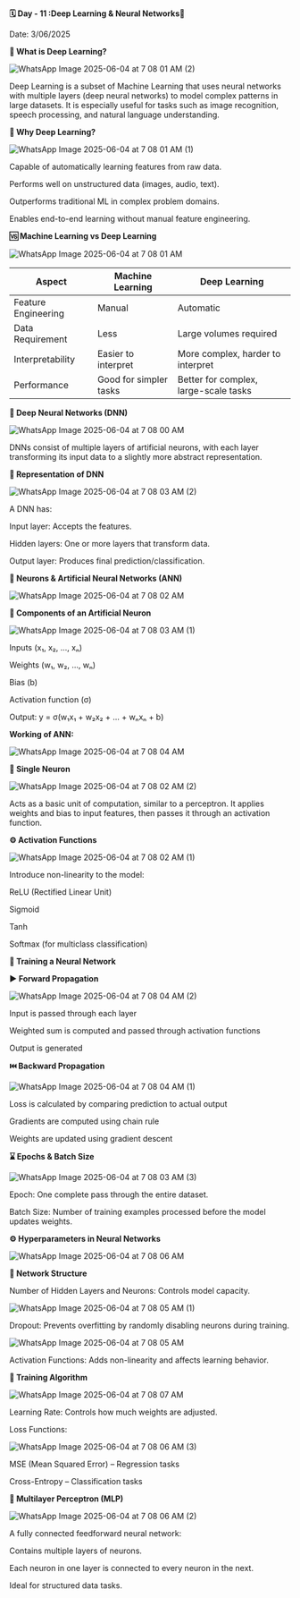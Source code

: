 **🗓 Day - 11 :Deep Learning & Neural Networks🚀**

Date: 3/06/2025

**📌 What is Deep Learning?**

![WhatsApp Image 2025-06-04 at 7 08 01 AM (2)](https://github.com/user-attachments/assets/99e3dd76-82ef-40df-99c5-64607c2a321d)

Deep Learning is a subset of Machine Learning that uses neural networks with multiple layers (deep neural networks) to model complex patterns in large datasets. It is especially useful for tasks such as image recognition, speech processing, and natural language understanding.

**🤔 Why Deep Learning?**

![WhatsApp Image 2025-06-04 at 7 08 01 AM (1)](https://github.com/user-attachments/assets/7c1c1c1c-84d8-4ccb-b970-6ce958054721)

Capable of automatically learning features from raw data.

Performs well on unstructured data (images, audio, text).

Outperforms traditional ML in complex problem domains.

Enables end-to-end learning without manual feature engineering.

**🆚 Machine Learning vs Deep Learning**

![WhatsApp Image 2025-06-04 at 7 08 01 AM](https://github.com/user-attachments/assets/99fcc218-b697-4eb9-9d64-89f359c194f0)

| Aspect              | Machine Learning       | Deep Learning                         |
| ------------------- | ---------------------- | ------------------------------------- |
| Feature Engineering | Manual                 | Automatic                             |
| Data Requirement    | Less                   | Large volumes required                |
| Interpretability    | Easier to interpret    | More complex, harder to interpret     |
| Performance         | Good for simpler tasks | Better for complex, large-scale tasks |


**🧩 Deep Neural Networks (DNN)**

![WhatsApp Image 2025-06-04 at 7 08 00 AM](https://github.com/user-attachments/assets/d73a49f4-4a85-4d9d-aa4b-9b6dc3a16030)

DNNs consist of multiple layers of artificial neurons, with each layer transforming its input data to a slightly more abstract representation.

**🧱 Representation of DNN**

![WhatsApp Image 2025-06-04 at 7 08 03 AM (2)](https://github.com/user-attachments/assets/0284aec7-e3af-4d45-9d1b-466c09d75928)

A DNN has:

Input layer: Accepts the features.

Hidden layers: One or more layers that transform data.

Output layer: Produces final prediction/classification.

**🧠 Neurons & Artificial Neural Networks (ANN)**

![WhatsApp Image 2025-06-04 at 7 08 02 AM](https://github.com/user-attachments/assets/91380fef-9e2a-4afa-bd6b-4ffe321ad687)

**🧬 Components of an Artificial Neuron**

![WhatsApp Image 2025-06-04 at 7 08 03 AM (1)](https://github.com/user-attachments/assets/1f65b1bb-b9eb-44f4-889a-4d2c3086da6b)

Inputs (x₁, x₂, ..., xₙ)

Weights (w₁, w₂, ..., wₙ)

Bias (b)

Activation function (σ)

Output: y = σ(w₁x₁ + w₂x₂ + ... + wₙxₙ + b)

**Working of ANN:**

![WhatsApp Image 2025-06-04 at 7 08 04 AM](https://github.com/user-attachments/assets/1560cff9-7f9b-4339-853d-3ff07e7905e4)

**🔹 Single Neuron**

![WhatsApp Image 2025-06-04 at 7 08 02 AM (2)](https://github.com/user-attachments/assets/c72d7200-b279-49e5-abc7-a28c3f1a8dc4)

Acts as a basic unit of computation, similar to a perceptron. It applies weights and bias to input features, then passes it through an activation function.

**⚙️ Activation Functions**

![WhatsApp Image 2025-06-04 at 7 08 02 AM (1)](https://github.com/user-attachments/assets/41d8eda7-701a-430c-8633-86c59fae3e0f)

Introduce non-linearity to the model:

ReLU (Rectified Linear Unit)

Sigmoid

Tanh

Softmax (for multiclass classification)

**🔁 Training a Neural Network**

**▶️ Forward Propagation**

![WhatsApp Image 2025-06-04 at 7 08 04 AM (2)](https://github.com/user-attachments/assets/8d8af988-846d-4070-a443-c1be7f10378d)

Input is passed through each layer

Weighted sum is computed and passed through activation functions

Output is generated

**⏮️ Backward Propagation**

![WhatsApp Image 2025-06-04 at 7 08 04 AM (1)](https://github.com/user-attachments/assets/4c2361ba-5d11-40d0-8e24-48505e0bf015)

Loss is calculated by comparing prediction to actual output

Gradients are computed using chain rule

Weights are updated using gradient descent

**⌛ Epochs & Batch Size**

![WhatsApp Image 2025-06-04 at 7 08 03 AM (3)](https://github.com/user-attachments/assets/1fc030ab-d555-49a7-9e03-3e79a0445365)

Epoch: One complete pass through the entire dataset.

Batch Size: Number of training examples processed before the model updates weights.

**⚙️ Hyperparameters in Neural Networks**

![WhatsApp Image 2025-06-04 at 7 08 06 AM](https://github.com/user-attachments/assets/2b19b846-fa5d-479d-853b-3ad497c7b329)

**🔧 Network Structure**

Number of Hidden Layers and Neurons: Controls model capacity.

![WhatsApp Image 2025-06-04 at 7 08 05 AM (1)](https://github.com/user-attachments/assets/c2f9a2f4-fada-4160-9106-8c4aaa730242)

Dropout: Prevents overfitting by randomly disabling neurons during training.

![WhatsApp Image 2025-06-04 at 7 08 05 AM](https://github.com/user-attachments/assets/bbf06c53-9291-4425-805c-492c058131eb)

Activation Functions: Adds non-linearity and affects learning behavior.

**🧪 Training Algorithm**

![WhatsApp Image 2025-06-04 at 7 08 07 AM](https://github.com/user-attachments/assets/bea3e903-3e9d-4cce-91d2-5cc41f157449)

Learning Rate: Controls how much weights are adjusted.

Loss Functions:

![WhatsApp Image 2025-06-04 at 7 08 06 AM (3)](https://github.com/user-attachments/assets/33aa6435-4a30-4c95-b44c-86cfefa688a5)

MSE (Mean Squared Error) – Regression tasks

Cross-Entropy – Classification tasks

**🔄 Multilayer Perceptron (MLP)**

![WhatsApp Image 2025-06-04 at 7 08 06 AM (2)](https://github.com/user-attachments/assets/254d3552-7226-414a-9538-0840a3f922ac)

A fully connected feedforward neural network:

Contains multiple layers of neurons.

Each neuron in one layer is connected to every neuron in the next.

Ideal for structured data tasks.

